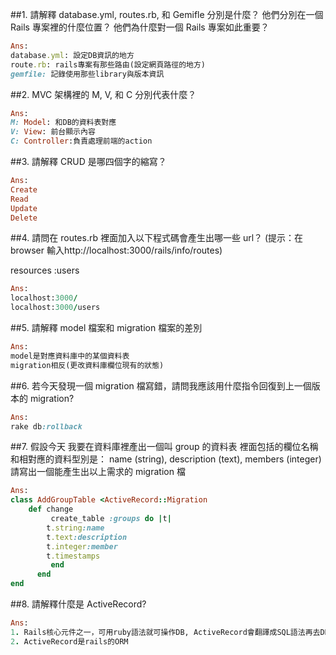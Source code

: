 ﻿

##1. 請解釋 database.yml, routes.rb, 和 Gemifle 分別是什麼？ 他們分別在一個 Rails 專案裡的什麼位置？ 他們為什麼對一個 Rails 專案如此重要？
```ruby
Ans: 
database.yml: 設定DB資訊的地方
route.rb: rails專案有那些路由(設定網頁路徑的地方)
gemfile: 記錄使用那些library與版本資訊
```



##2. MVC 架構裡的 M, V, 和 C 分別代表什麼？
```ruby
Ans: 
M: Model: 和DB的資料表對應
V: View: 前台顯示內容
C: Controller:負責處理前端的action
```

##3. 請解釋 CRUD 是哪四個字的縮寫？
```ruby
Ans: 
Create
Read
Update
Delete
```

##4. 請問在 routes.rb 裡面加入以下程式碼會產生出哪一些 url？ (提示：在 browser 輸入http://localhost:3000/rails/info/routes)

resources :users

```ruby
Ans:
localhost:3000/
localhost:3000/users
```




##5. 請解釋 model 檔案和 migration 檔案的差別
```ruby
Ans: 
model是對應資料庫中的某個資料表
migration相反(更改資料庫欄位現有的狀態)
```



##6. 若今天發現一個 migration 檔寫錯，請問我應該用什麼指令回復到上一個版本的 migration?
```ruby
Ans:
rake db:rollback
```


##7. 假設今天
我要在資料庫裡產出一個叫 group 的資料表
裡面包括的欄位名稱和相對應的資料型別是： name (string), description (text), members (integer)
請寫出一個能產生出以上需求的 migration 檔
```ruby
Ans: 
class AddGroupTable <ActiveRecord::Migration
	def change
	     create_table :groups do |t|
		t.string:name
		t.text:description
		t.integer:member
		t.timestamps
	     end
      end
end

```





##8. 請解釋什麼是 ActiveRecord?
```ruby
Ans: 
1. Rails核心元件之一，可用ruby語法就可操作DB, ActiveRecord會翻譯成SQL語法再去DB執行
2. ActiveRecord是rails的ORM
```







